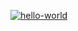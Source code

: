 [![hello-world](https://github.com/Levon-Kharajyan/hexlet_pytest/actions/workflows/hello-world-github-actions.yml/badge.svg)](https://github.com/Levon-Kharajyan/hexlet_pytest/actions/workflows/hello-world-github-actions.yml)

